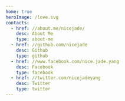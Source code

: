 ```yaml
---
home: true
heroImage: /love.svg
contacts:
  - href: //about.me/nicejade/
    desc: About Me
    type: about-me
  - href: //github.com/nicejade
    desc: Github
    type: github
  - href: //www.facebook.com/nice.jade.yang
    desc: Facebook
    type: facebook
  - href: //twitter.com/nicejadeyang
    desc: Twitter
    type: twitter
---
```


<Contact />